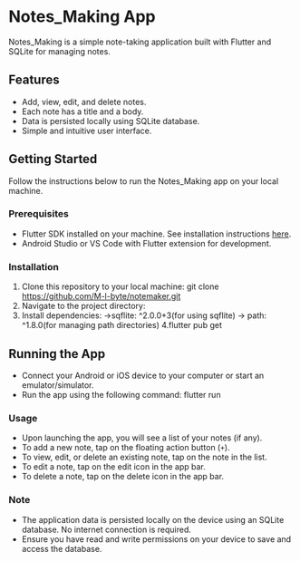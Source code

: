 # Notes_Making App

Notes_Making is a simple note-taking application built with Flutter and SQLite for managing notes.

## Features

- Add, view, edit, and delete notes.
- Each note has a title and a body.
- Data is persisted locally using SQLite database.
- Simple and intuitive user interface.

## Getting Started

Follow the instructions below to run the Notes_Making app on your local machine.

### Prerequisites

- Flutter SDK installed on your machine. See installation instructions [here](https://flutter.dev/docs/get-started/install).
- Android Studio or VS Code with Flutter extension for development.

### Installation

1. Clone this repository to your local machine: git clone https://github.com/M-l-byte/notemaker.git
2. Navigate to the project directory:
3. Install dependencies:
   ->sqflite: ^2.0.0+3(for using sqflite)
   -> path: ^1.8.0(for managing path directories)
4.flutter pub get
## Running the App

- Connect your Android or iOS device to your computer or start an emulator/simulator.
- Run the app using the following command:
flutter run
### Usage

- Upon launching the app, you will see a list of your notes (if any).
- To add a new note, tap on the floating action button (`+`).
- To view, edit, or delete an existing note, tap on the note in the list.
- To edit a note, tap on the edit icon in the app bar.
- To delete a note, tap on the delete icon in the app bar.

### Note

- The application data is persisted locally on the device using an SQLite database. No internet connection is required.
- Ensure you have read and write permissions on your device to save and access the database.
